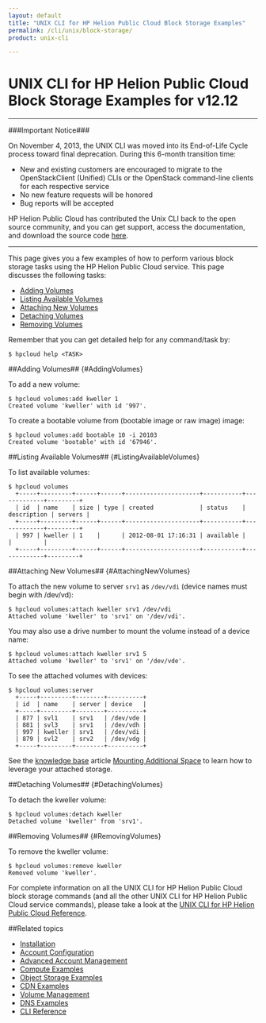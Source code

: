 ```yaml
---
layout: default
title: "UNIX CLI for HP Helion Public Cloud Block Storage Examples"
permalink: /cli/unix/block-storage/
product: unix-cli

---
```

<!--PUBLISHED-->
# UNIX CLI for HP Helion Public Cloud Block Storage Examples for v12.12

___________________

###Important Notice###

On November 4, 2013, the UNIX CLI was moved into its End-of-Life Cycle process toward final deprecation. During this 6-month transition time:

* New and existing customers are encouraged to migrate to the OpenStackClient (Unified) CLIs or the OpenStack command-line clients for each respective service
* No new feature requests will be honored
* Bug reports will be accepted

HP Helion Public Cloud has contributed the Unix CLI back to the open source community, and you can get support, access the documentation, and download the source code [here](https://github.com/hpcloud/unix_cli).

_________________________________________

This page gives you a few examples of how to perform various block storage tasks using the HP Helion Public Cloud service.  This page discusses the following tasks:

* [Adding Volumes](#AddingVolumes)
* [Listing Available Volumes](#ListingAvailableVolumes)
* [Attaching New Volumes](#AttachingNewVolumes)
* [Detaching Volumes](#DetachingVolumes)
* [Removing Volumes](#RemovingVolumes)

Remember that you can get detailed help for any command/task by:

    $ hpcloud help <TASK>

##Adding Volumes## {#AddingVolumes}

To add a new volume:

    $ hpcloud volumes:add kweller 1
    Created volume 'kweller' with id '997'.

To create a bootable volume from (bootable image or raw image) image:

    $ hpcloud volumes:add bootable 10 -i 20103
    Created volume 'bootable' with id '67946'.

##Listing Available Volumes## {#ListingAvailableVolumes}

To list available volumes:

    $ hpcloud volumes
      +-----+---------+------+------+---------------------+-----------+-------------+---------+
      | id  | name    | size | type | created             | status    | description | servers |
      +-----+---------+------+------+---------------------+-----------+-------------+---------+
      | 997 | kweller | 1    |      | 2012-08-01 17:16:31 | available |             |         |
      +-----+---------+------+------+---------------------+-----------+-------------+---------+

##Attaching New Volumes## {#AttachingNewVolumes}

To attach the new volume to server `srv1` as `/dev/vdi` (device names must begin with /dev/vd):

    $ hpcloud volumes:attach kweller srv1 /dev/vdi
    Attached volume 'kweller' to 'srv1' on '/dev/vdi'.

You may also use a drive number to mount the volume instead of a device name:

    $ hpcloud volumes:attach kweller srv1 5
    Attached volume 'kweller' to 'srv1' on '/dev/vde'.

To see the attached volumes with devices:

    $ hpcloud volumes:server
      +-----+---------+--------+----------+
      | id  | name    | server | device   |
      +-----+---------+--------+----------+
      | 877 | svl1    | srv1   | /dev/vde |
      | 881 | svl3    | srv1   | /dev/vdh |
      | 997 | kweller | srv1   | /dev/vdi |
      | 879 | svl2    | srv2   | /dev/vdg |
      +-----+---------+--------+----------+

See the [knowledge base](https://community.hpcloud.com/knowledge-base) article [Mounting Additional Space](https://community.hpcloud.com/article/mounting-additional-space) to learn how to leverage your attached storage.

##Detaching Volumes## {#DetachingVolumes}

To detach the kweller volume:

    $ hpcloud volumes:detach kweller
    Detached volume 'kweller' from 'srv1'.

##Removing Volumes## {#RemovingVolumes}

To remove the kweller volume:

    $ hpcloud volumes:remove kweller
    Removed volume 'kweller'.

For complete information on all the UNIX CLI for HP Helion Public Cloud block storage commands (and all the other UNIX CLI for HP Helion Public Cloud service commands), please take a look at the [UNIX CLI for HP Helion Public Cloud Reference](/cli/unix/reference).


##Related topics

* [Installation](/cli/unix/install)
* [Account Configuration](/cli/unix/configuration)
* [Advanced Account Management](/cli/unix/account-management)
* [Compute Examples](/cli/unix/compute)
* [Object Storage Examples](/cli/unix/object-storage)
* [CDN Examples](/cli/unix/cdn)
* [Volume Management](/block-storage/volume)
* [DNS Examples](/cli/unix/dns)
* [CLI Reference](/cli/unix/reference)
